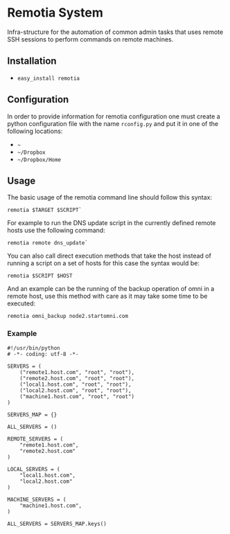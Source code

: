# Remotia System

Infra-structure for the automation of common admin tasks that uses remote SSH sessions
to perform commands on remote machines.

## Installation

* `easy_install remotia`

## Configuration

In order to provide information for remotia configuration one must create a python
configuration file with the name `rconfig.py` and put it in one of the following
locations:

* `~`
* `~/Dropbox`
* `~/Dropbox/Home`

## Usage

The basic usage of the remotia command line should follow this syntax:

    remotia $TARGET $SCRIPT`

For example to run the DNS update script in the currently defined remote hosts use
the following command:

    remotia remote dns_update`

You can also call direct execution methods that take the host instead of running
a script on a set of hosts for this case the syntax would be:

    remotia $SCRIPT $HOST

And an example can be the running of the backup operation of omni in a remote host,
use this method with care as it may take some time to be executed:

    remotia omni_backup node2.startomni.com

### Example

	#!/usr/bin/python
	# -*- coding: utf-8 -*-
	
	SERVERS = (
	    ("remote1.host.com", "root", "root"),
	    ("remote2.host.com", "root", "root"),
	    ("local1.host.com", "root", "root"),
	    ("local2.host.com", "root", "root"),
	    ("machine1.host.com", "root", "root")
	)
	
	SERVERS_MAP = {}
	
	ALL_SERVERS = ()
	
	REMOTE_SERVERS = (
	    "remote1.host.com",
	    "remote2.host.com"
	)
	
	LOCAL_SERVERS = (
	    "local1.host.com",
	    "local2.host.com"
	)
	
	MACHINE_SERVERS = (
	    "machine1.host.com",
	)
	
	ALL_SERVERS = SERVERS_MAP.keys()
